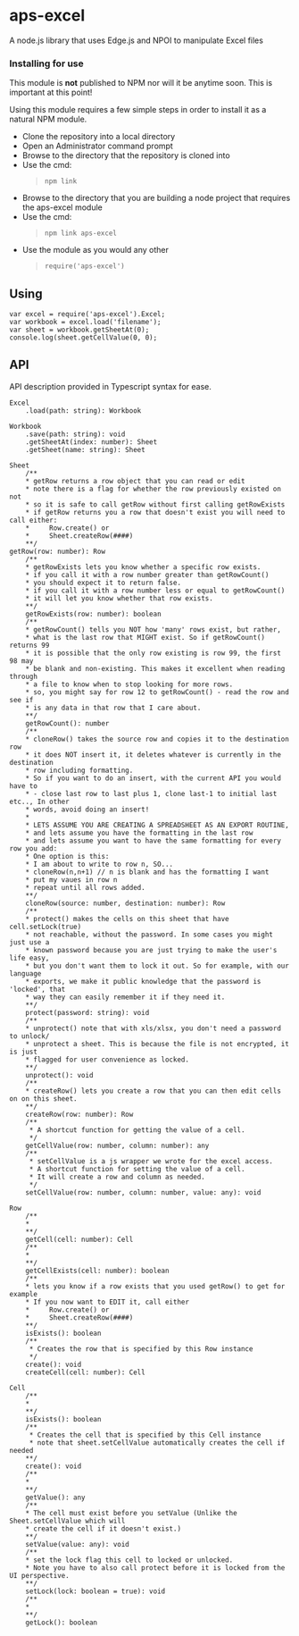 aps-excel
=========

A node.js library that uses Edge.js and NPOI to manipulate Excel files


### Installing for use ###

This module is **not** published to NPM nor will it be anytime soon.  This is important at this point!

Using this module requires a few simple steps in order to install it as a natural NPM module.

- Clone the repository into a local directory
- Open an Administrator command prompt
- Browse to the directory that the repository is cloned into
- Use the cmd: 
    > `npm link`
- Browse to the directory that you are building a node project that requires the aps-excel module
- Use the cmd: 
	> `npm link aps-excel`
- Use the module as you would any other 
	> `require('aps-excel')`

## Using ##

    var excel = require('aps-excel').Excel;
    var workbook = excel.load('filename');
    var sheet = workbook.getSheetAt(0);
    console.log(sheet.getCellValue(0, 0);


## API ##
API description provided in Typescript syntax for ease.

    Excel
        .load(path: string): Workbook

    Workbook
        .save(path: string): void
        .getSheetAt(index: number): Sheet
        .getSheet(name: string): Sheet

    Sheet
        /**
        * getRow returns a row object that you can read or edit
        * note there is a flag for whether the row previously existed on not
        * so it is safe to call getRow without first calling getRowExists
        * if getRow returns you a row that doesn't exist you will need to call either:
        *     Row.create() or 
        *     Sheet.createRow(####)
        **/
	getRow(row: number): Row
        /**
        * getRowExists lets you know whether a specific row exists.
        * if you call it with a row number greater than getRowCount()
        * you should expect it to return false.
        * if you call it with a row number less or equal to getRowCount()
        * it will let you know whether that row exists.
        **/
        getRowExists(row: number): boolean
        /**
        * getRowCount() tells you NOT how 'many' rows exist, but rather,
        * what is the last row that MIGHT exist. So if getRowCount() returns 99
        * it is possible that the only row existing is row 99, the first 98 may
        * be blank and non-existing. This makes it excellent when reading through
        * a file to know when to stop looking for more rows.
        * so, you might say for row 12 to getRowCount() - read the row and see if
        * is any data in that row that I care about.
        **/
        getRowCount(): number
        /**
        * cloneRow() takes the source row and copies it to the destination row
        * it does NOT insert it, it deletes whatever is currently in the destination
        * row including formatting.
        * So if you want to do an insert, with the current API you would have to
        * - close last row to last plus 1, clone last-1 to initial last etc.., In other
        * words, avoid doing an insert!
        *
        * LETS ASSUME YOU ARE CREATING A SPREADSHEET AS AN EXPORT ROUTINE,
        * and lets assume you have the formatting in the last row
        * and lets assume you want to have the same formatting for every row you add:
        * One option is this:
        * I am about to write to row n, SO...
        * cloneRow(n,n+1) // n is blank and has the formatting I want
        * put my vaues in row n
        * repeat until all rows added.
        **/
        cloneRow(source: number, destination: number): Row
        /**
        * protect() makes the cells on this sheet that have cell.setLock(true)
        * not reachable, without the password. In some cases you might just use a
        * known password because you are just trying to make the user's life easy,
        * but you don't want them to lock it out. So for example, with our language
        * exports, we make it public knowledge that the password is 'locked', that 
        * way they can easily remember it if they need it.
        **/
        protect(password: string): void
        /**
        * unprotect() note that with xls/xlsx, you don't need a password to unlock/
        * unprotect a sheet. This is because the file is not encrypted, it is just
        * flagged for user convenience as locked.
        **/
        unprotect(): void
        /**
        * createRow() lets you create a row that you can then edit cells on on this sheet.
        **/
        createRow(row: number): Row
        /**
         * A shortcut function for getting the value of a cell.
         */
        getCellValue(row: number, column: number): any
        /**
         * setCellValue is a js wrapper we wrote for the excel access.
         * A shortcut function for setting the value of a cell.  
         * It will create a row and column as needed.
         */
        setCellValue(row: number, column: number, value: any): void

    Row
        /**
        * 
        **/
        getCell(cell: number): Cell
        /**
        * 
        **/
        getCellExists(cell: number): boolean
        /**
        * lets you know if a row exists that you used getRow() to get for example
        * If you now want to EDIT it, call either
        *     Row.create() or 
        *     Sheet.createRow(####)
        **/
        isExists(): boolean
        /**
         * Creates the row that is specified by this Row instance
         */
        create(): void
        createCell(cell: number): Cell

    Cell
        /**
        * 
        **/
        isExists(): boolean
        /**
         * Creates the cell that is specified by this Cell instance
         * note that sheet.setCellValue automatically creates the cell if needed
        **/
        create(): void
        /**
        *
        **/
        getValue(): any
        /**
        * The cell must exist before you setValue (Unlike the Sheet.setCellValue which will
        * create the cell if it doesn't exist.)
        **/
        setValue(value: any): void
        /**
        * set the lock flag this cell to locked or unlocked.
        * Note you have to also call protect before it is locked from the UI perspective.
        **/
        setLock(lock: boolean = true): void
        /**
        * 
        **/
        getLock(): boolean


